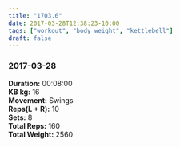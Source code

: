 ```yaml
---
title: "1703.6"
date: 2017-03-28T12:38:23-10:00
tags: ["workout", "body weight", "kettlebell"]
draft: false
---
```


### 2017-03-28

**Duration:** 00:08:00  
**KB kg:** 16  
**Movement:** Swings  
**Reps(L + R):** 10  
**Sets:** 8  
**Total Reps:** 160  
**Total Weight:** 2560